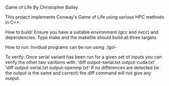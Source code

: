 Game of Life
By Christopher Bailey

This project implements Conway's Game of Life using various HPC methods in C++.

How to build:
Ensure you have a suitable environment (gcc and nvcc) and dependencies.
Type make and the makefile should build all three targets.

How to run:
Invidual programs can be run using ./gol-<variant> <height> <width> <turns>

To verify:
Once serial variant has been run for a given set of inputs you can verify the other
two varitions with:
'diff output-serial.txt output-cuda.txt'
'diff output-serial.txt output-openmp.txt'
If no differences are detected (ie the output is the same and correct)
 the diff command will not give any output.
